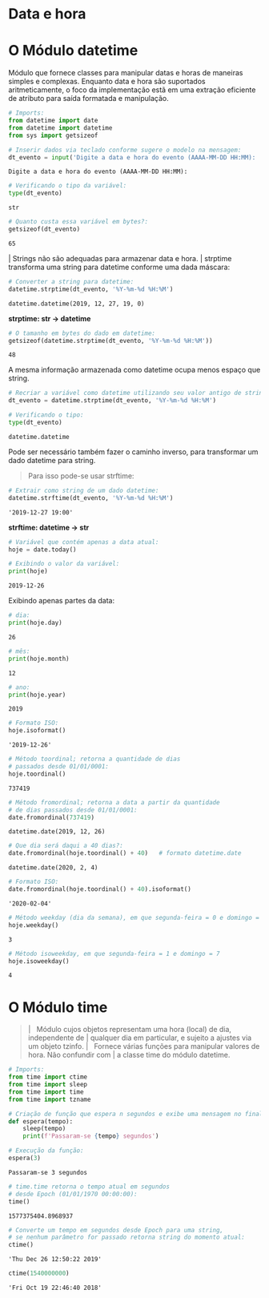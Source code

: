 # Data e hora

# O Módulo datetime

Módulo que fornece classes para manipular datas e horas de maneiras
simples e complexas. Enquanto data e hora são suportados
aritmeticamente, o foco da implementação estã em uma extração eficiente
de atributo para saída formatada e manipulação.

``` python
# Imports:
from datetime import date
from datetime import datetime
from sys import getsizeof
```

``` python
# Inserir dados via teclado conforme sugere o modelo na mensagem:
dt_evento = input('Digite a data e hora do evento (AAAA-MM-DD HH:MM): ')
```

``` console
Digite a data e hora do evento (AAAA-MM-DD HH:MM):
```

``` python
# Verificando o tipo da variável:
type(dt_evento)
```

``` console
str
```

``` python
# Quanto custa essa variável em bytes?:
getsizeof(dt_evento)
```

``` console
65
```

| Strings não são adequadas para armazenar data e hora.
| strptime transforma uma string para datetime conforme uma dada
  máscara:

``` python
# Converter a string para datetime:
datetime.strptime(dt_evento, '%Y-%m-%d %H:%M')
```

``` console
datetime.datetime(2019, 12, 27, 19, 0)
```

**strptime: str -\> datetime**

``` python
# O tamanho em bytes do dado em datetime:
getsizeof(datetime.strptime(dt_evento, '%Y-%m-%d %H:%M'))
```

``` console
48
```

A mesma informação armazenada como datetime ocupa menos espaço que
string.

``` python
# Recriar a variável como datetime utilizando seu valor antigo de string:
dt_evento = datetime.strptime(dt_evento, '%Y-%m-%d %H:%M')

# Verificando o tipo:
type(dt_evento)
```

``` console
datetime.datetime
```

Pode ser necessário também fazer o caminho inverso, para transformar um
dado datetime para string.

> Para isso pode-se usar strftime:

``` python
# Extrair como string de um dado datetime:
datetime.strftime(dt_evento, '%Y-%m-%d %H:%M')
```

``` console
'2019-12-27 19:00'
```

**strftime: datetime -\> str**

``` python
# Variável que contém apenas a data atual:
hoje = date.today()

# Exibindo o valor da variável:
print(hoje)
```

``` console
2019-12-26
```

Exibindo apenas partes da data:

``` python
# dia:
print(hoje.day)
```

``` console
26
```

``` python
# mês:
print(hoje.month)
```

``` console
12
```

``` python
# ano:
print(hoje.year)
```

``` console
2019
```

``` python
# Formato ISO:
hoje.isoformat()
```

``` console
'2019-12-26'
```

``` python
# Método toordinal; retorna a quantidade de dias 
# passados desde 01/01/0001:
hoje.toordinal()
```

``` console
737419
```

``` python
# Método fromordinal; retorna a data a partir da quantidade 
# de dias passados desde 01/01/0001:
date.fromordinal(737419)
```

``` console
datetime.date(2019, 12, 26)
```

``` python
# Que dia será daqui a 40 dias?:
date.fromordinal(hoje.toordinal() + 40)   # formato datetime.date
```

``` console
datetime.date(2020, 2, 4)
```

``` python
# Formato ISO:
date.fromordinal(hoje.toordinal() + 40).isoformat()
```

``` console
'2020-02-04'
```

``` python
# Método weekday (dia da semana), em que segunda-feira = 0 e domingo = 6:
hoje.weekday()
```

``` console
3
```

``` python
# Método isoweekday, em que segunda-feira = 1 e domingo = 7
hoje.isoweekday()
```

``` console
4
```

# O Módulo time

> |   Módulo cujos objetos representam uma hora (local) de dia,
>   independente de
> | qualquer dia em particular, e sujeito a ajustes via um objeto
>   tzinfo.
> |   Fornece várias funções para manipular valores de hora. Não
>   confundir com
> | a classe time do módulo datetime.

``` python
# Imports:
from time import ctime
from time import sleep
from time import time
from time import tzname    
```

``` python
# Criação de função que espera n segundos e exibe uma mensagem no final:
def espera(tempo):
    sleep(tempo)
    print(f'Passaram-se {tempo} segundos')
```

``` python
# Execução da função:
espera(3)
```

``` console
Passaram-se 3 segundos
```

``` python
# time.time retorna o tempo atual em segundos 
# desde Epoch (01/01/1970 00:00:00):
time()
```

``` console
1577375404.8968937
```

``` python
# Converte um tempo em segundos desde Epoch para uma string, 
# se nenhum parâmetro for passado retorna string do momento atual:
ctime()
```

``` console
'Thu Dec 26 12:50:22 2019'
```

``` python
ctime(1540000000)
```

``` console
'Fri Oct 19 22:46:40 2018'
```

